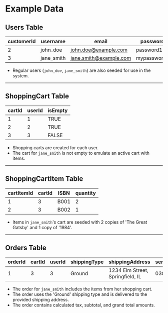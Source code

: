 # Example Data

## Users Table

| customerId | username     | email                  | password    | isAdmin |
|------------|--------------|------------------------|-------------|---------|
| 2          | john_doe      | john.doe@example.com    | password123 | FALSE   |
| 3          | jane_smith    | jane.smith@example.com  | mypassword  | FALSE   |

- Regular users (`john_doe`, `jane_smith`) are also seeded for use in the system.

---

## ShoppingCart Table

| cartId | userId | isEmpty |
|--------|--------|---------|
| 1      | 1      | TRUE    |
| 2      | 2      | TRUE    |
| 3      | 3      | FALSE   |

- Shopping carts are created for each user.
- The cart for `jane_smith` is not empty to emulate an active cart with items.

---

## ShoppingCartItem Table

| cartItemId | cartId | ISBN | quantity |
|------------|--------|--------|----------|
| 1          | 3      | B001   | 2        |
| 2          | 3      | B002   | 1        |

- Items in `jane_smith`'s cart are seeded with 2 copies of 'The Great Gatsby' and 1 copy of '1984'.

---

## Orders Table

| orderId | cartId | userId | shippingType | shippingAddress                       | serialNumber | tax   | subTotal | grandTotal |
|---------|--------|--------|--------------|---------------------------------------|--------------|-------|----------|------------|
| 1       | 3      | 3      | Ground        | 1234 Elm Street, Springfield, IL      | 0383         | 2.50  | 30.97    | 33.47      |

- The order for `jane_smith` includes the items from her shopping cart.
- The order uses the 'Ground' shipping type and is delivered to the provided shipping address.
- The order contains calculated tax, subtotal, and grand total amounts.

